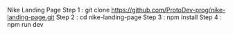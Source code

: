 Nike Landing Page
Step 1 : git clone https://github.com/ProtoDev-prog/nike-landing-page.git
Step 2 : cd nike-landing-page
Step 3 : npm install
Step 4 : npm run dev
